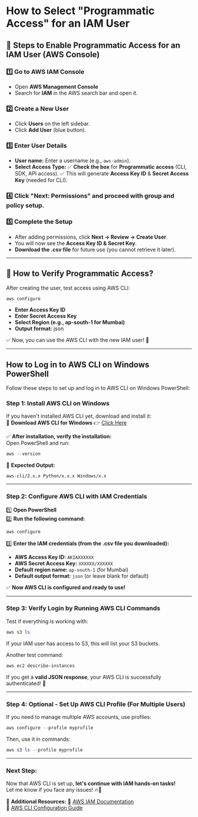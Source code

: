 # How to Select "Programmatic Access" for an IAM User

## 🚀 **Steps to Enable Programmatic Access for an IAM User (AWS Console)**

### 1️⃣ **Go to AWS IAM Console**
- Open **AWS Management Console**
- Search for **IAM** in the AWS search bar and open it.

### 2️⃣ **Create a New User**
- Click **Users** on the left sidebar.
- Click **Add User** (blue button).

### 3️⃣ **Enter User Details**
- **User name:** Enter a username (e.g., `aws-admin`).
- **Select Access Type:**
  ✅ **Check the box** for **Programmatic access** (CLI, SDK, API access).
  ✅ This will generate **Access Key ID** & **Secret Access Key** (needed for CLI).

### 4️⃣ **Click "Next: Permissions"** and proceed with group and policy setup.

### 5️⃣ **Complete the Setup**
- After adding permissions, click **Next → Review → Create User**.
- You will now see the **Access Key ID & Secret Key**.
- **Download the .csv file** for future use (you cannot retrieve it later).

---

## 🔹 **How to Verify Programmatic Access?**
After creating the user, test access using AWS CLI:
```bash
aws configure
```
- **Enter Access Key ID**
- **Enter Secret Access Key**
- **Select Region (e.g., ap-south-1 for Mumbai)**
- **Output format:** json

✅ Now, you can use the AWS CLI with the new IAM user! 🚀

---

## **How to Log in to AWS CLI on Windows PowerShell**  

Follow these steps to set up and log in to AWS CLI on Windows PowerShell:  

### **Step 1: Install AWS CLI on Windows**  
If you haven't installed AWS CLI yet, download and install it:  
🔹 **Download AWS CLI for Windows** 👉 [Click Here](https://awscli.amazonaws.com/AWSCLIV2.msi)  

✅ **After installation, verify the installation:**  
Open PowerShell and run:  
```powershell
aws --version
```
📌 **Expected Output:**  
```
aws-cli/2.x.x Python/x.x.x Windows/x.x
```

---

### **Step 2: Configure AWS CLI with IAM Credentials**  
1️⃣ **Open PowerShell**  
2️⃣ **Run the following command:**  
```powershell
aws configure
```
3️⃣ **Enter the IAM credentials (from the .csv file you downloaded):**  
   - **AWS Access Key ID:** `AKIAXXXXXX`  
   - **AWS Secret Access Key:** `XXXXXX/XXXXXX`  
   - **Default region name:** `ap-south-1` (for Mumbai)  
   - **Default output format:** `json` (or leave blank for default)  

✅ **Now AWS CLI is configured and ready to use!**  

---

### **Step 3: Verify Login by Running AWS CLI Commands**  
Test if everything is working with:  
```powershell
aws s3 ls
```
If your IAM user has access to S3, this will list your S3 buckets.  

Another test command:  
```powershell
aws ec2 describe-instances
```
If you get a **valid JSON response**, your AWS CLI is successfully authenticated! 🚀  

---

### **Step 4: Optional - Set Up AWS CLI Profile (For Multiple Users)**  
If you need to manage multiple AWS accounts, use profiles:  
```powershell
aws configure --profile myprofile
```
Then, use it in commands:  
```powershell
aws s3 ls --profile myprofile
```

---

### **Next Step:**  
Now that AWS CLI is set up, **let's continue with IAM hands-on tasks!**  
Let me know if you face any issues! 🔥🚀  

🔗 **Additional Resources:**
📘 [AWS IAM Documentation](https://docs.aws.amazon.com/IAM/latest/UserGuide/)  
📘 [AWS CLI Configuration Guide](https://docs.aws.amazon.com/cli/latest/userguide/cli-configure-files.html)  



